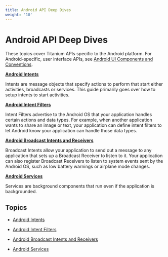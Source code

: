 ```yaml
---
title: Android API Deep Dives
weight: '10'
---
```


# Android API Deep Dives

These topics cover Titanium APIs specific to the Android platform. For Android-specific, user interface APIs, see [Android UI Components and Conventions](/guide/Titanium_SDK/Titanium_SDK_How-tos/User_Interface_Deep_Dives/Android_UI_Components_and_Conventions/).

**[Android Intents](/guide/Titanium_SDK/Titanium_SDK_How-tos/Platform_API_Deep_Dives/Android_API_Deep_Dives/Android_Intents.html)**

Intents are message objects that specify actions to perform that start either activities, broadcasts or services. This guide primarily goes over how to setup intents to start activities.

**[Android Intent Filters](/guide/Titanium_SDK/Titanium_SDK_How-tos/Platform_API_Deep_Dives/Android_API_Deep_Dives/Android_Intent_Filters.html)**

Intent Filters advertise to the Android OS that your application handles certain actions and data types. For example, when another application wants to share an image or text, your application can define intent filters to let Android know your application can handle those data types.

**[Android Broadcast Intents and Receivers](/guide/Titanium_SDK/Titanium_SDK_How-tos/Platform_API_Deep_Dives/Android_API_Deep_Dives/Android_Broadcast_Intents_and_Receivers.html)**

Broadcast Intents allow your application to send out a message to any application that sets up a Broadcast Receiver to listen to it. Your application can also register Broadcast Receivers to listen to system events sent by the Android OS, such as low battery warnings or airplane mode changes.

**[Android Services](/guide/Titanium_SDK/Titanium_SDK_How-tos/Platform_API_Deep_Dives/Android_API_Deep_Dives/Android_Services.html)**

Services are background components that run even if the application is backgrounded.

## Topics

* [Android Intents](/guide/Titanium_SDK/Titanium_SDK_How-tos/Platform_API_Deep_Dives/Android_API_Deep_Dives/Android_Intents.html)

* [Android Intent Filters](/guide/Titanium_SDK/Titanium_SDK_How-tos/Platform_API_Deep_Dives/Android_API_Deep_Dives/Android_Intent_Filters.html)

* [Android Broadcast Intents and Receivers](/guide/Titanium_SDK/Titanium_SDK_How-tos/Platform_API_Deep_Dives/Android_API_Deep_Dives/Android_Broadcast_Intents_and_Receivers.html)

* [Android Services](/guide/Titanium_SDK/Titanium_SDK_How-tos/Platform_API_Deep_Dives/Android_API_Deep_Dives/Android_Services.html)
